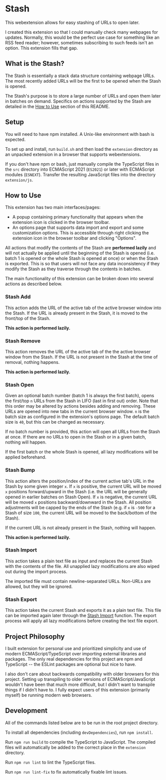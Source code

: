 # Stash

This webextension allows for easy stashing of URLs to open later.

I created this extension so that I could manually check many webpages for updates. Normally, this would be the perfect use case for something like an RSS feed reader; however, sometimes subscribing to such feeds isn't an option. This extension fills that gap.

## What is the Stash?

The Stash is essentially a stack data structure containing webpage URLs. The most recently added URLs will be the first to be opened when the Stash is opened.

The Stash's purpose is to store a large number of URLs and open them later in batches on demand. Specifics on actions supported by the Stash are detailed in the [How to Use](#how-to-use) section of this README.

## Setup

You will need to have npm installed. A Unix-like environment with bash is expected.

To set up and install, run `build.sh` and then load the `extension` directory as an unpacked extension in a browser that supports webextensions.

If you don't have npm or bash, just manually compile the TypeScript files in the `src` directory into ECMAScript 2021 (`ES2021`) or later with ECMAScript modules (`ESNEXT`). Transfer the resulting JavaScript files into the directory `extension/js`.

## How to Use

This extension has two main interfaces/pages:
- A popup containing primary functionality that appears when the extension icon is clicked in the browser toolbar.
- An options page that supports data import and export and some customization options. This is accessible through right clicking the extension icon in the browser toolbar and clicking "Options".

All actions that modify the contents of the Stash are **performed lazily** and will not actually be applied until the beginning of the Stash is opened (i.e. batch 1 is opened or the whole Stash is opened at once) or when the Stash is exported. This is so that users will not face any data inconsistency if they modify the Stash as they traverse through the contents in batches.

The main functionality of this extension can be broken down into several actions as described below.

### Stash Add

This action adds the URL of the active tab of the active browser window into the Stash. If the URL is already present in the Stash, it is moved to the front/top of the Stash.

**This action is performed lazily.**

### Stash Remove

This action removes the URL of the active tab of the the active browser window from the Stash. If the URL is not present in the Stash at the time of removal, nothing happens.

**This action is performed lazily.**

### Stash Open

Given an optional batch number (batch 1 is always the first batch), opens the first/top `n` URLs from the Stash in LIFO (last in first out) order. Note that this order may be altered by actions besides adding and removing. These URLs are opened into new tabs in the current browser window. `n` is the batch size as configured in the extension's options page. The default batch size is `40`, but this can be changed as necessary.

If no batch number is provided, this action will open all URLs from the Stash at once. If there are no URLs to open in the Stash or in a given batch, nothing will happen.

If the first batch or the whole Stash is opened, all lazy modifications will be applied beforehand.

### Stash Bump

This action alters the position/index of the current active tab's URL in the Stash by some given integer `x`. If `x` is positive, the current URL will be moved `x` positions forward/upward in the Stash (i.e. the URL will be generally opened in earlier batches on Stash Open). If `x` is negative, the current URL will be moved `x` positions backward/downward in the Stash. All position adjustments will be capped by the ends of the Stash (e.g. if `x` is `-500` for a Stash of size `100`, the current URL will be moved to the back/bottom of the Stash).

If the current URL is not already present in the Stash, nothing will happen.

**This action is performed lazily.**

### Stash Import

This action takes a plain text file as input and replaces the current Stash with the contents of the file. All unapplied lazy modifications are also wiped out during the import process.

The imported file must contain newline-separated URLs. Non-URLs are allowed, but they will be ignored.

### Stash Export

This action takes the current Stash and exports it as a plain text file. This file can be imported again later through the [Stash Import](#stash-import) function. The export process will apply all lazy modifications before creating the text file export.

## Project Philosophy

I built extension for personal use and prioritized simplicity and use of modern ECMAScript/TypeScript over importing external libraries and packages. The only real dependencies for this project are npm and TypeScript -- the ESLint packages are optional but nice to have.

I also don't care about backwards compatibility with older browsers for this project. Setting up transpiling to older versions of ECMAScript/JavaScript wouldn't have been that much more difficult, but I didn't want to transpile things if I didn't have to. I fully expect users of this extension (primarily myself) be running modern web browsers.

## Development

All of the commands listed below are to be run in the root project directory.

To install all dependencies (including `devDependencies`), run `npm install`.

Run `npm run build` to compile the TypeScript to JavaScript. The compiled files will automatically be added to the correct place in the `extension` directory.

Run `npm run lint` to lint the TypeScript files.

Run `npm run lint-fix` to fix automatically fixable lint issues.
